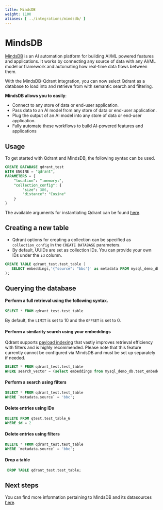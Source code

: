 ```yaml
---
title: MindsDB
weight: 1100
aliases: [ ../integrations/mindsdb/ ]
---
```


# MindsDB

[MindsDB](https://mindsdb.com) is an AI automation platform for building AI/ML powered features and applications. It works by connecting any source of data with any AI/ML model or framework and automating how real-time data flows between them.

With the MindsDB-Qdrant integration, you can now select Qdrant as a database to load into and retrieve from with semantic search and filtering.

**MindsDB allows you to easily**:

- Connect to any store of data or end-user application.
- Pass data to an AI model from any store of data or end-user application.
- Plug the output of an AI model into any store of data or end-user application.
- Fully automate these workflows to build AI-powered features and applications

## Usage

To get started with Qdrant and MindsDB, the following syntax can be used.

```sql
CREATE DATABASE qdrant_test
WITH ENGINE = "qdrant",
PARAMETERS = {
    "location": ":memory:",
    "collection_config": {
        "size": 386,
        "distance": "Cosine"
    }
}
```

The available arguments for instantiating Qdrant can be found [here](https://github.com/mindsdb/mindsdb/blob/23a509cb26bacae9cc22475497b8644e3f3e23c3/mindsdb/integrations/handlers/qdrant_handler/qdrant_handler.py#L408-L468).

## Creating a new table

- Qdrant options for creating a collection can be specified as `collection_config` in the `CREATE DATABASE` parameters.
- By default, UUIDs are set as collection IDs. You can provide your own IDs under the `id` column.

```sql
CREATE TABLE qdrant_test.test_table (
   SELECT embeddings,'{"source": "bbc"}' as metadata FROM mysql_demo_db.test_embeddings
);
```

## Querying the database

#### Perform a full retrieval using the following syntax.

```sql
SELECT * FROM qdrant_test.test_table
```

By default, the `LIMIT` is set to 10 and the `OFFSET` is set to 0.

#### Perform a similarity search using your embeddings

<aside role="status">Qdrant supports <a href="https://qdrant.tech/documentation/concepts/indexing/#payload-index">payload indexing</a> that vastly improves retrieval efficiency with filters and is highly recommended. Please note that this feature currently cannot be configured via MindsDB and must be set up separately if needed.</aside>

```sql
SELECT * FROM qdrant_test.test_table
WHERE search_vector = (select embeddings from mysql_demo_db.test_embeddings limit 1)
```

#### Perform a search using filters

```sql
SELECT * FROM qdrant_test.test_table
WHERE `metadata.source` = 'bbc';
```

#### Delete entries using IDs

```sql
DELETE FROM qtest.test_table_6
WHERE id = 2
```

#### Delete entries using filters

```sql
DELETE * FROM qdrant_test.test_table
WHERE `metadata.source` = 'bbc';
```

#### Drop a table

```sql
 DROP TABLE qdrant_test.test_table;
```

## Next steps

You can find more information pertaining to MindsDB and its datasources [here](https://docs.mindsdb.com/).
